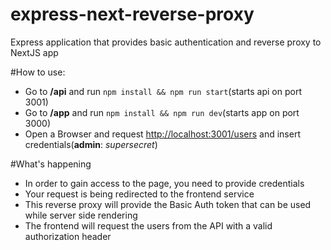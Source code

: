 # express-next-reverse-proxy
Express application that provides basic authentication and reverse proxy to NextJS app

#How to use:
- Go to **/api** and run `npm install && npm run start`(starts api on port 3001)
- Go to **/app** and run `npm install && npm run dev`(starts app on port 3000)
- Open a Browser and request [http://localhost:3001/users](http://localhost:3001/users) and insert credentials(**admin**: _supersecret_)

#What's happening
- In order to gain access to the page, you need to provide credentials
- Your request is being redirected to the frontend service
- This reverse proxy will provide the Basic Auth token that can be used while server side rendering
- The frontend will request the users from the API with a valid authorization header

